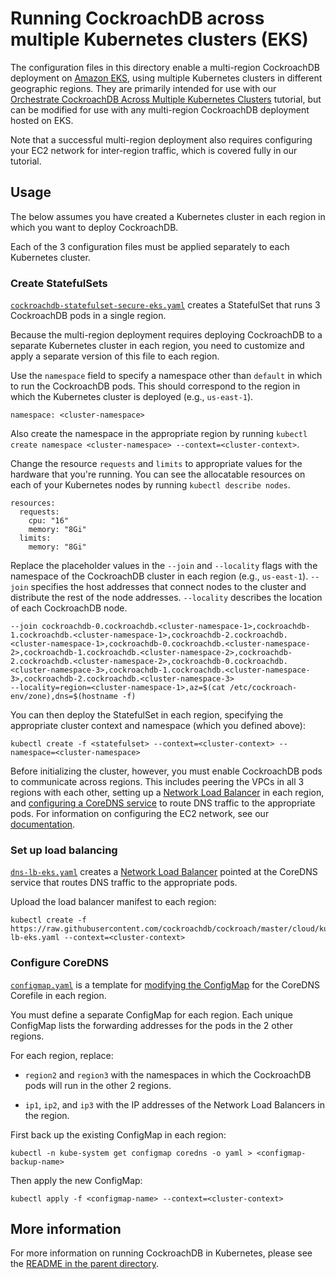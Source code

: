 # Running CockroachDB across multiple Kubernetes clusters (EKS)

The configuration files in this directory enable a multi-region CockroachDB deployment on [Amazon EKS](https://aws.amazon.com/eks/), using multiple Kubernetes clusters in different geographic regions. They are primarily intended for use with our [Orchestrate CockroachDB Across Multiple Kubernetes Clusters](https://www.cockroachlabs.com/docs/stable/orchestrate-cockroachdb-with-kubernetes-multi-cluster.html#eks) tutorial, but can be modified for use with any multi-region CockroachDB deployment hosted on EKS.

Note that a successful multi-region deployment also requires configuring your EC2 network for inter-region traffic, which is covered fully in our tutorial.

## Usage

The below assumes you have created a Kubernetes cluster in each region in which you want to deploy CockroachDB.

Each of the 3 configuration files must be applied separately to each Kubernetes cluster.

### Create StatefulSets

[`cockroachdb-statefulset-secure-eks.yaml`](https://github.com/cockroachdb/cockroach/cloud/kubernetes/multiregion/eks/cockroachdb-statefulset-secure-eks.yaml) creates a StatefulSet that runs 3 CockroachDB pods in a single region.

Because the multi-region deployment requires deploying CockroachDB to a separate Kubernetes cluster in each region, you need to customize and apply a separate version of this file to each region.

Use the `namespace` field to specify a namespace other than `default` in which to run the CockroachDB pods. This should correspond to the region in which the Kubernetes cluster is deployed (e.g., `us-east-1`). 

```
namespace: <cluster-namespace>
```

Also create the namespace in the appropriate region by running `kubectl create namespace <cluster-namespace> --context=<cluster-context>`.

Change the resource `requests` and `limits` to appropriate values for the hardware that you're running. You can see the allocatable resources on each of your Kubernetes nodes by running `kubectl describe nodes`.

```
resources:
  requests:
    cpu: "16"
    memory: "8Gi"
  limits:
    memory: "8Gi"
```

Replace the placeholder values in the `--join` and `--locality` flags with the namespace of the CockroachDB cluster in each region (e.g., `us-east-1`). `--join` specifies the host addresses that connect nodes to the cluster and distribute the rest of the node addresses. `--locality` describes the location of each CockroachDB node.

```
--join cockroachdb-0.cockroachdb.<cluster-namespace-1>,cockroachdb-1.cockroachdb.<cluster-namespace-1>,cockroachdb-2.cockroachdb.<cluster-namespace-1>,cockroachdb-0.cockroachdb.<cluster-namespace-2>,cockroachdb-1.cockroachdb.<cluster-namespace-2>,cockroachdb-2.cockroachdb.<cluster-namespace-2>,cockroachdb-0.cockroachdb.<cluster-namespace-3>,cockroachdb-1.cockroachdb.<cluster-namespace-3>,cockroachdb-2.cockroachdb.<cluster-namespace-3>
--locality=region=<cluster-namespace-1>,az=$(cat /etc/cockroach-env/zone),dns=$(hostname -f)
```

You can then deploy the StatefulSet in each region, specifying the appropriate cluster context and namespace (which you defined above):

```
kubectl create -f <statefulset> --context=<cluster-context> --namespace=<cluster-namespace>
```

Before initializing the cluster, however, you must enable CockroachDB pods to communicate across regions. This includes peering the VPCs in all 3 regions with each other, setting up a [Network Load Balancer](#set-up-load-balancing) in each region, and [configuring a CoreDNS service](#configure-coredns) to route DNS traffic to the appropriate pods. For information on configuring the EC2 network, see our [documentation](https://www.cockroachlabs.com/docs/stable/orchestrate-cockroachdb-with-kubernetes-multi-cluster.html#eks).

### Set up load balancing

[`dns-lb-eks.yaml`](https://github.com/cockroachdb/cockroach/cloud/kubernetes/multiregion/eks/dns-lb-eks.yaml) creates a [Network Load Balancer](https://docs.aws.amazon.com/elasticloadbalancing/latest/network/introduction.html) pointed at the CoreDNS service that routes DNS traffic to the appropriate pods. 

Upload the load balancer manifest to each region:

```
kubectl create -f https://raw.githubusercontent.com/cockroachdb/cockroach/master/cloud/kubernetes/multiregion/eks/dns-lb-eks.yaml --context=<cluster-context>
```

### Configure CoreDNS

[`configmap.yaml`](https://github.com/cockroachdb/cockroach/cloud/kubernetes/multiregion/eks/configmap.yaml) is a template for [modifying the ConfigMap](https://kubernetes.io/docs/tasks/administer-cluster/dns-custom-nameservers/#coredns-configmap-options) for the CoreDNS Corefile in each region.

You must define a separate ConfigMap for each region. Each unique ConfigMap lists the forwarding addresses for the pods in the 2 other regions. 

For each region, replace:

- `region2` and `region3` with the namespaces in which the CockroachDB pods will run in the other 2 regions.

- `ip1`, `ip2`, and `ip3` with the IP addresses of the Network Load Balancers in the region.

First back up the existing ConfigMap in each region:

```
kubectl -n kube-system get configmap coredns -o yaml > <configmap-backup-name>
```

Then apply the new ConfigMap:

```
kubectl apply -f <configmap-name> --context=<cluster-context>
```

## More information

For more information on running CockroachDB in Kubernetes, please see the [README in the parent directory](../../README.md).
